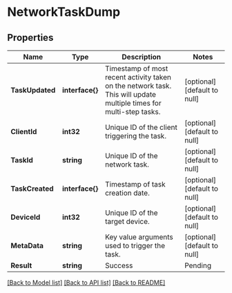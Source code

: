 # NetworkTaskDump

## Properties
Name | Type | Description | Notes
------------ | ------------- | ------------- | -------------
**TaskUpdated** | **interface{}** | Timestamp of most recent activity taken on the network task. This will update multiple times for multi-step tasks. | [optional] [default to null]
**ClientId** | **int32** | Unique ID of the client triggering the task. | [optional] [default to null]
**TaskId** | **string** | Unique ID of the network task. | [optional] [default to null]
**TaskCreated** | **interface{}** | Timestamp of task creation date. | [optional] [default to null]
**DeviceId** | **int32** | Unique ID of the target device. | [optional] [default to null]
**MetaData** | **string** | Key value arguments used to trigger the task. | [optional] [default to null]
**Result** | **string** | Success|Pending|Failed. Null value also means Pending. | [optional] [default to null]

[[Back to Model list]](../README.md#documentation-for-models) [[Back to API list]](../README.md#documentation-for-api-endpoints) [[Back to README]](../README.md)


